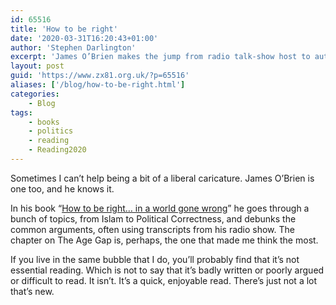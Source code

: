 ```yaml
---
id: 65516
title: 'How to be right'
date: '2020-03-31T16:20:43+01:00'
author: 'Stephen Darlington'
excerpt: 'James O’Brien makes the jump from radio talk-show host to author. Should you encourage him?'
layout: post
guid: 'https://www.zx81.org.uk/?p=65516'
aliases: ['/blog/how-to-be-right.html']
categories:
    - Blog
tags:
    - books
    - politics
    - reading
    - Reading2020
---
```


Sometimes I can’t help being a bit of a liberal caricature. James O’Brien is one too, and he knows it.

In his book “[How to be right… in a world gone wrong](https://amzn.to/3b59Olg)” he goes through a bunch of topics, from Islam to Political Correctness, and debunks the common arguments, often using transcripts from his radio show. The chapter on The Age Gap is, perhaps, the one that made me think the most.

If you live in the same bubble that I do, you’ll probably find that it’s not essential reading. Which is not to say that it’s badly written or poorly argued or difficult to read. It isn’t. It’s a quick, enjoyable read. There’s just not a lot that’s new.